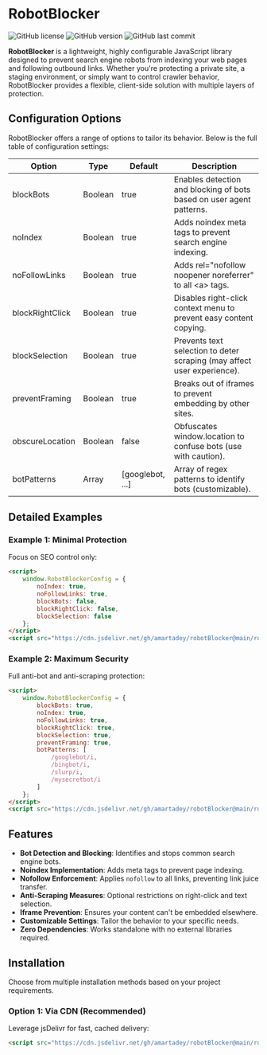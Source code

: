 # RobotBlocker

![GitHub license](https://img.shields.io/badge/license-MIT-blue.svg)
![GitHub version](https://img.shields.io/badge/version-1.0.0-green.svg)
![GitHub last commit](https://img.shields.io/github/last-commit/amartadey/robotBlocker)

**RobotBlocker** is a lightweight, highly configurable JavaScript library designed to prevent search engine robots from indexing your web pages and following outbound links. Whether you're protecting a private site, a staging environment, or simply want to control crawler behavior, RobotBlocker provides a flexible, client-side solution with multiple layers of protection.



## Configuration Options
RobotBlocker offers a range of options to tailor its behavior. Below is the full table of configuration settings:

| Option          | Type    | Default          | Description                                                             |
|-----------------|---------|------------------|-------------------------------------------------------------------------|
| blockBots       | Boolean | true             | Enables detection and blocking of bots based on user agent patterns.    |
| noIndex         | Boolean | true             | Adds noindex meta tags to prevent search engine indexing.               |
| noFollowLinks   | Boolean | true             | Adds rel="nofollow noopener noreferrer" to all &lt;a&gt; tags.          |
| blockRightClick | Boolean | true             | Disables right-click context menu to prevent easy content copying.      |
| blockSelection  | Boolean | true             | Prevents text selection to deter scraping (may affect user experience). |
| preventFraming  | Boolean | true             | Breaks out of iframes to prevent embedding by other sites.              |
| obscureLocation | Boolean | false            | Obfuscates window.location to confuse bots (use with caution).          |
| botPatterns     | Array   | [googlebot, ...] | Array of regex patterns to identify bots (customizable).                |


## Detailed Examples
### Example 1: Minimal Protection
Focus on SEO control only:
```html
<script>
    window.RobotBlockerConfig = {
        noIndex: true,
        noFollowLinks: true,
        blockBots: false,
        blockRightClick: false,
        blockSelection: false
    };
</script>
<script src="https://cdn.jsdelivr.net/gh/amartadey/robotBlocker@main/robotBlocker.js"></script>
```
### Example 2: Maximum Security
Full anti-bot and anti-scraping protection:
```html
<script>
    window.RobotBlockerConfig = {
        blockBots: true,
        noIndex: true,
        noFollowLinks: true,
        blockRightClick: true,
        blockSelection: true,
        preventFraming: true,
        botPatterns: [
            /googlebot/i,
            /bingbot/i,
            /slurp/i,
            /mysecretbot/i
        ]
    };
</script>
<script src="https://cdn.jsdelivr.net/gh/amartadey/robotBlocker@main/robotBlocker.js"></script>
```




## Features
- **Bot Detection and Blocking**: Identifies and stops common search engine bots.
- **Noindex Implementation**: Adds meta tags to prevent page indexing.
- **Nofollow Enforcement**: Applies `nofollow` to all links, preventing link juice transfer.
- **Anti-Scraping Measures**: Optional restrictions on right-click and text selection.
- **Iframe Prevention**: Ensures your content can't be embedded elsewhere.
- **Customizable Settings**: Tailor the behavior to your specific needs.
- **Zero Dependencies**: Works standalone with no external libraries required.

## Installation

Choose from multiple installation methods based on your project requirements.

### Option 1: Via CDN (Recommended)
Leverage jsDelivr for fast, cached delivery:
```html
<script src="https://cdn.jsdelivr.net/gh/amartadey/robotBlocker@main/robotBlocker.js"></script>
